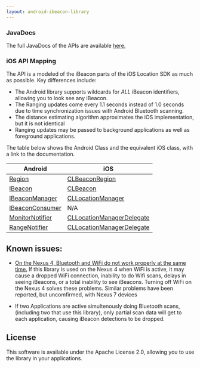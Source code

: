 ```yaml
---
layout: android-ibeacon-library
---
```


### JavaDocs

The full JavaDocs of the APIs are available [here.](http://developer.radiusnetworks.com/android-ibeacon-service/doc/)

### iOS API Mapping

The API is a modeled of the iBeacon parts of the iOS Location SDK as much as possible. Key differences include:

* The Android library supports wildcards for *ALL* iBeacon identifiers, allowing you to look see any iBeacon.
* The Ranging updates come every 1.1 seconds instead of 1.0 seconds due to time synchronization issues with Android Bluetooth scanning.
* The distance estimating algorithm approximates the iOS implementation, but it is not identical
* Ranging updates may be passed to background applications as well as foreground applications.

The table below shows the Android Class and the equivalent iOS class, with a link to the documentation.

Android | iOS 
------- | --- 
[Region](http://developer.radiusnetworks.com/android-ibeacon-service/doc/com/radiusnetworks/ibeacon/Region.html)  | [CLBeaconRegion](https://developer.apple.com/library/ios/documentation/CoreLocation/Reference/CLBeaconRegion_class/Reference/Reference.html)
[IBeacon](http://developer.radiusnetworks.com/android-ibeacon-service/doc/com/radiusnetworks/ibeacon/IBeacon.html)  | [CLBeacon](https://developer.apple.com/library/ios/documentation/CoreLocation/Reference/CLBeacon_class/Reference/Reference.html)
[IBeaconManager](http://developer.radiusnetworks.com/android-ibeacon-service/doc/com/radiusnetworks/ibeacon/IBeaconManager.html)  | [CLLocationManager](https://developer.apple.com/library/ios/documentation/CoreLocation/Reference/CLLocationManager_Class/CLLocationManager/CLLocationManager.html)
[IBeaconConsumer](http://developer.radiusnetworks.com/android-ibeacon-service/doc/com/radiusnetworks/ibeacon/IBeaconConsumer.html)  | N/A 
[MonitorNotifier](http://developer.radiusnetworks.com/android-ibeacon-service/doc/com/radiusnetworks/ibeacon/MonitorNotifier.html)  | [CLLocationManagerDelegate](https://developer.apple.com/library/ios/documentation/CoreLocation/Reference/CLLocationManagerDelegate_Protocol/CLLocationManagerDelegate/CLLocationManagerDelegate.html)
[RangeNotifier](http://developer.radiusnetworks.com/android-ibeacon-service/doc/com/radiusnetworks/ibeacon/RangeNotifier.html)  | [CLLocationManagerDelegate](https://developer.apple.com/library/ios/documentation/CoreLocation/Reference/CLLocationManagerDelegate_Protocol/CLLocationManagerDelegate/CLLocationManagerDelegate.html)

## Known issues:

* [On the Nexus 4, Bluetooth and WiFi do not work properly at the same time.](https://code.google.com/p/android/issues/detail?id=41631)  If this library is used on the Nexus 4 when WiFi is active, it may cause a dropped WiFi connection, inability to do Wifi scans, delays in seeing iBeacons, or a total inability to see iBeacons.  Turning off WiFi on the Nexus 4 solves these problems.  Similar problems have been reported, but uncomfirmed, with Nexus 7 devices

* If two Applications are active simultenously doing Bluetooth scans, (including two that use this library), only partial scan data will get to each application, causing iBeacon detections to be dropped.

## License

This software is available under the Apache License 2.0, allowing you to use the library in your applications.

